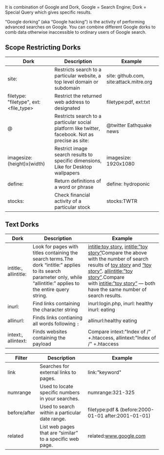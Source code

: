 It is combination of Google and Dork, Google = Search Engine; Dork = Special Query which gives specific results.

“Google dorking” (aka “Google hacking”) is the activity of performing advanced searches on Google. You can combine different Google dorks to comb data otherwise inaccessible to ordinary users of Google search.

## Scope Restricting Dorks
| Dork | Description | Example|
|---| --- | --- |
| site: | Restricts search to a particular website, a top level domain or subdomain | site: github.com, site:attack.mitre.org |
| filetype: "filetype", ext: <file_type>  | Restrict the returned web address to designated | filetype:pdf, ext:txt|
| @| Restricts search to a particular social platform like twitter, facebook. Not as precise as site: | @twitter Eathquake news |
|imagesize:(height)x(width) |Restrict image search results to specific dimensions, Like for Desktop wallpapers | imagesize: 1920x1080|
| define: | Return definitions of a word or phrase | define: hydroponic |
| stocks: | Check financial activity of a particular stock | stocks:TWTR |

## Text Dorks 

| Dork | Description | Example|
|---| --- | --- |
| intitle:, allintitle:| Look for pages with titles containing the search terms.The dork “intitle:” applies to its search parameter only, while “allintitle:” applies to the entire query string.|[intitle:toy story](https://www.google.com/search?q=intitle%3Atoy+story), [intitle:”toy story”](https://www.google.com/search?q=intitle%3A%22toy+story%22)Compare the above with the number of search results of [toy story](https://www.google.com/search?q=toy+story) and [“toy story”](https://www.google.com/search?q=%22toy+story%22). [allintitle:”toy story”](https://www.google.com/search?q=allintitle%3A%22toy+story%22).Compare with [intitle:”toy story”](https://www.google.com/search?q=intitle%3A%22toy+story%22) — both have the same number of search results.|  
| inurl:  | Find links containing the character string | inurl:login.php, inurl: healthy inurl: eating |
| allinurl: | Finds links contianing all words following `:` | allinurl:healthy eating|
|intext:, allintext: | Finds websites containing the payload |Compare intext:"Index of /" +.htaccess, allintext:"Index of /" +.htaccess |



| Filter | Description | Example | 
| --- | --- | --- | 
| link | Searches for external links to pages. | link:"keyword" | 
| numrange | Used to locate specific numbers in your searches. | numrange:321-325 | 
| before/after | Used to search within a particular date range. |filetype:pdf & (before:2000-01-01 after:2001-01-01) | 
|related | List web pages that are “similar” to a specific web page. | related:www.google.com | | cache | Shows the version of the web page that Google has in its cache. | cache:www.google.com |


